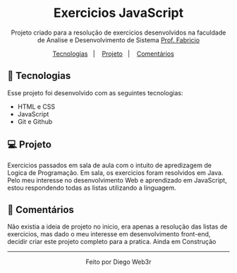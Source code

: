 <h1 align="center"> Exercicios JavaScript</h1>

<p align="center">
Projeto criado para a resolução de exercicios desenvolvidos na faculdade de Analise e Desenvolvimento de Sistema <a href="-">Prof. Fabricio <br/>
</p>

<p align="center">
  <a href="#-tecnologias">Tecnologias</a>&nbsp;&nbsp;&nbsp;|&nbsp;&nbsp;&nbsp;
  <a href="#-projeto">Projeto</a>&nbsp;&nbsp;&nbsp;|&nbsp;&nbsp;&nbsp;
  <a href="#-layout">Comentários</a>&nbsp;&nbsp;&nbsp;&nbsp;&nbsp;&nbsp;
</p>



## 🚀 Tecnologias

Esse projeto foi desenvolvido com as seguintes tecnologias:

- HTML e CSS
- JavaScript
- Git e Github


## 💻 Projeto

Exercicios passados em sala de aula com o intuito de apredizagem de Logica de Programação. Em sala, os exercicios foram resolvidos em Java. 
Pelo meu interesse no desenvolvimento Web e aprendizado em JavaScript, estou respondendo todas as listas utilizando a linguagem.


## :book: Comentários
Não existia a ideia de projeto no inicio, era apenas a resolução das listas de exercicios, mas dado o meu interesse em desenvolvimento front-end, decidir criar este projeto completo para a pratica.
Ainda em Construção


<hr>
<p align="center">Feito por Diego Web3r</p>